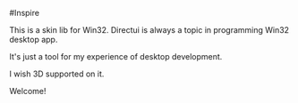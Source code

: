 #Inspire

This is a skin lib for Win32.
Directui is always a topic in programming Win32 desktop app.

It's just a tool for my experience of desktop development.

I wish 3D supported on it.

Welcome!